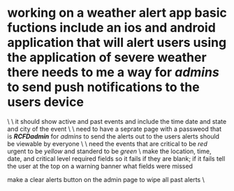 # working on a  weather alert app basic fuctions include an ios and android application that will alert users using the application of severe weather there needs to me a way for *admins* to send push notifications to the users device
\\
\\
 it should show active and past events and include the time date and state and city of the event
 \\
 \\
need to have a seprate page with a passweod that is ***RCFDadmin*** for *admins* to send the alerts out to the users alerts should be viewable by everyone 
\\
\\
need the events that are critical to be *red* urgent to be *yellow* and standerd to be *green*
\\
make the location, time, date, and critical level required fields so it fails if they are blank; if it fails tell the user at the top on a warning banner what fields were missed

make a clear alerts button on the admin page to wipe all past alerts
\\
